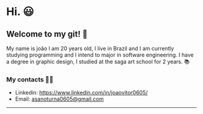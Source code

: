 # Hi. 😃
## Welcome to my git! 👾 
My name is joão I am 20 years old, I live in Brazil and I am currently studying programming and I intend to major in software engineering. I have a degree in graphic design, I studied at the saga art school for 2 years. 📚

### My contacts 🧑🏻

- Linkedin: https://www.linkedin.com/in/joaovitor0605/
- Email: asanoturna0605@gmail.com
_____________________
	
